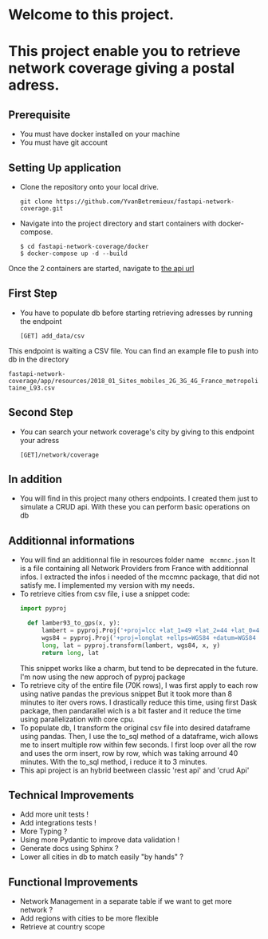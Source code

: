 Welcome to this project.
=======

# This project enable you to retrieve network coverage giving a postal adress.

## Prerequisite

* You must have docker installed on your machine
* You must have git account

## Setting Up application


* Clone the repository onto your local drive.
    ```shell
    git clone https://github.com/YvanBetremieux/fastapi-network-coverage.git
    ```
* Navigate into the project directory and start containers with docker-compose.
    ```shell
    $ cd fastapi-network-coverage/docker
    $ docker-compose up -d --build
    ```
  
Once the 2 containers are started, navigate to <a href="http://localhost:8000/docs" target="_blank">the api url</a>

## First Step

* You have to populate db before starting retrieving adresses by running the endpoint
    ```shell
    [GET] add_data/csv
    ```

This endpoint is waiting a CSV file. You can find an example file to push into db in the directory
    
`fastapi-network-coverage/app/resources/2018_01_Sites_mobiles_2G_3G_4G_France_metropolitaine_L93.csv`


## Second Step
* You can search your network coverage's city by giving to this endpoint your adress
    ```shell
    [GET]/network/coverage
    ```

## In addition
* You will find in this project many others endpoints. I created them just to simulate a CRUD api. With these
  you can perform basic operations on db

## Additionnal informations

* You will find an additionnal file in resources folder name `` mccmnc.json``
    It is a file containing all Network Providers from France with additionnal infos. I extracted the infos i needed of the mccmnc package, 
    that did not satisfy me. I implemented my version with my needs.
* To retrieve cities from csv file, i use a snippet code: 
  ``` python
  import pyproj

    def lamber93_to_gps(x, y):
        lambert = pyproj.Proj('+proj=lcc +lat_1=49 +lat_2=44 +lat_0=46.5 +lon_0=3 +x_0=700000 +y_0=6600000 +ellps=GRS80 +towgs84=0,0,0,0,0,0,0 +units=m +no_defs')
        wgs84 = pyproj.Proj('+proj=longlat +ellps=WGS84 +datum=WGS84 +no_defs')
        long, lat = pyproj.transform(lambert, wgs84, x, y)
        return long, lat
  ```
  This snippet works like a charm, but tend to be deprecated in the future. I'm now using the new approch of pyproj package
* To retrieve city of the entire file (70K rows), I was first apply to each row using native pandas the previous snippet
  But it took more than 8 minutes to iter overs rows. I drastically reduce this time, using first Dask package, then pandarallel wich is a bit faster
  and it reduce the time using parallelization with core cpu.
* To populate db, I transform the original csv file into desired dataframe using pandas.
  Then, I use the to_sql method of a dataframe, wich allows me to insert multiple row within few seconds.
  I first loop over all the row and uses the orm insert, row by row, which was taking arround 40 minutes. With the to_sql method, i reduce it
  to 3 minutes.
* This api project is an hybrid beetween classic 'rest api' and 'crud Api'


## Technical Improvements

* Add more unit tests ! 
* Add integrations tests ! 
* More Typing ?
* Using more Pydantic to improve data validation ! 
* Generate docs using Sphinx ?
* Lower all cities in db to match easily "by hands" ?

## Functional Improvements

* Network Management in a separate table if we want to get more network ?
* Add regions with cities to be more flexible
* Retrieve at country scope
